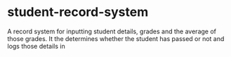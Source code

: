 # student-record-system
A record system for inputting student details, grades and the average of those grades. It the determines whether the student has passed or not and logs those details in
